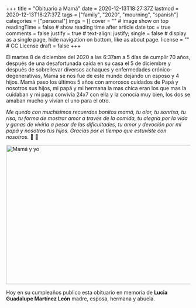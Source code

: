 +++
title = "Obituario a Mamá"
date = 2020-12-13T18:27:37Z
lastmod = 2020-12-13T18:27:37Z
tags = ["family", "2020", "mourning", "spanish"]
categories = ["personal"]
imgs = []
cover = ""  # image show on top
readingTime = false  # show reading time after article date
toc = true
comments = false
justify = true  # text-align: justify;
single = false  # display as a single page, hide navigation on bottom, like as about page.
license = ""  # CC License
draft = false
+++

El martes 8 de diciembre del 2020 a las 6:37am a 5 días de cumplir 70 años, después de una desafortunada caída en su casa el 5 de diciembre y después de sobrellevar diversos achaques y enfermedades crónico-degenerativas, Mamá se nos fue de este mundo dejando un esposo y 4 hijos. Mamá paso los últimos 5 años con amorosos cuidados de Papá y nosotros sus hijos, mi papá y mi hermana la mas chica eran los que mas la cuidaban y mi papa convivía 24x7 con ella y la conocía muy bien, los dos se amaban mucho y vivían el uno para el otro.

_Me quedo con muchísimos recuerdos bonitos mamá, tu olor, tu sonrisa, tu risa, tu forma de mostrar amor a través de la comida, tu alegría por la vida y ganas de vivirla a pesar de las dificultades, tu amor y devoción por mi papá y nosotros tus hijos. Gracias por el tiempo que estuviste con nosotros._ :older_woman: :black_heart:

<img src="https://live.staticflickr.com/65535/50714973033_166371e69e_z.jpg" width="640" height="380" alt="Mamá y yo">

Hoy en su cumpleaños publico esta obituario en memoria de **Lucia Guadalupe Martínez León** madre, esposa, hermana y abuela.
